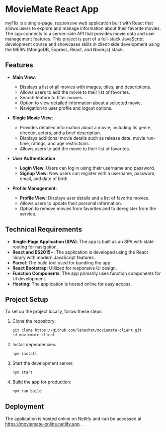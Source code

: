# MovieMate React App

myFlix is a single-page, responsive web application built with React that allows users to explore and manage information about their favorite movies. The app connects to a server-side API that provides movie data and user management features. This project is part of a full-stack JavaScript development course and showcases skills in client-side development using the MERN (MongoDB, Express, React, and Node.js) stack.

## Features

- **Main View**: 
  - Displays a list of all movies with images, titles, and descriptions.
  - Allows users to add the movie to their list of favorites.
  - Search feature to filter movies.
  - Option to view detailed information about a selected movie.
  - Navigation to user profile and logout options.

- **Single Movie View**:
  - Provides detailed information about a movie, including its genre, director, actors, and a brief description.
  - Displays additional movie details such as release date, movie run-time, ratings, and age restrictions.
  - Allows users to add the movie to their list of favorites.

- **User Authentication**:
  - **Login View**: Users can log in using their username and password.
  - **Signup View**: New users can register with a username, password, email, and date of birth.

- **Profile Management**:
  - **Profile View**: Displays user details and a list of favorite movies.
  - Allows users to update their personal information.
  - Option to remove movies from favorites and to deregister from the service.

## Technical Requirements

- **Single-Page Application (SPA)**: The app is built as an SPA with state routing for navigation.
- **React and ES2015+**: The application is developed using the React library with modern JavaScript features.
- **Parcel**: The build tool used for bundling the app.
- **React Bootstrap**: Utilized for responsive UI design.
- **Function Components**: The app primarily uses function components for UI development.
- **Hosting**: The application is hosted online for easy access.

## Project Setup

To set up the project locally, follow these steps:

1. Clone the repository:
   ```bash
   git clone https://github.com/lenachat/moviemate-client.git
   cd moviemate-client
   ```

2. Install dependencies:
   ```bash
   npm install
   ```

3. Start the development server:
   ```bash
   npm start
   ```

4. Build the app for production:
   ```bash
   npm run build
   ```

## Deployment

The application is hosted online on Netlify and can be accessed at https://moviemate-online.netlify.app .